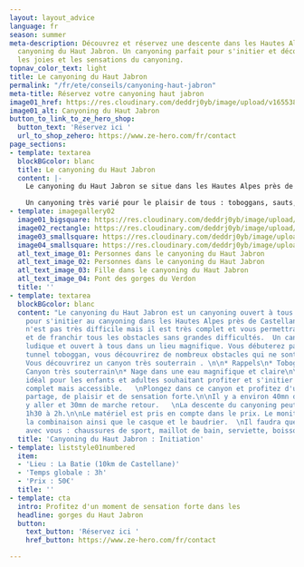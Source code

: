 ```yaml
---
layout: layout_advice
language: fr
season: summer
meta-description: Découvrez et réservez une descente dans les Hautes Alpes dans le
  canyoning du Haut Jabron. Un canyoning parfait pour s'initier et découvrir toutes
  les joies et les sensations du canyoning.
topnav_color_text: light
title: Le canyoning du Haut Jabron
permalink: "/fr/ete/conseils/canyoning-haut-jabron"
meta-title: Réservez votre canyoning haut jabron
image01_href: https://res.cloudinary.com/deddrj0yb/image/upload/v1655386912/website/By%20Ze%20Hero%20Activity/IMG_4222.jpg
image01_alt: Canyoning du Haut Jabron
button_to_link_to_ze_hero_shop:
  button_text: 'Réservez ici '
  url_to_shop_zehero: https://www.ze-hero.com/fr/contact
page_sections:
- template: textarea
  blockBGcolor: blanc
  title: Le canyoning du Haut Jabron
  content: |-
    Le canyoning du Haut Jabron se situe dans les Hautes Alpes près de Castellane. Vous partirez de la commune La Batie pour une descente très ludique et magnifique et souterrain. Vous évoluerez dans les gorges du Jabron.

    Un canyoning très varié pour le plaisir de tous : toboggans, sauts, rappel, nage, passage étroit, eau limpide, tunnel... Le canyoning du Haut Jabron à tous les ingrédients pour un moment de partage, de découverte et de sensation forte dans un lieu exceptionnel.
- template: imagegallery02
  image01_bigsquare: https://res.cloudinary.com/deddrj0yb/image/upload/v1655201053/website/By%20Ze%20Hero%20Activity/IMG_4221.jpg
  image02_rectangle: https://res.cloudinary.com/deddrj0yb/image/upload/v1655386912/website/By%20Ze%20Hero%20Activity/IMG_4222.jpg
  image03_smallsquare: https://res.cloudinary.com/deddrj0yb/image/upload/v1655455633/website/By%20Ze%20Hero%20Activity/IMG_4216.jpg
  image04_smallsquare: https://res.cloudinary.com/deddrj0yb/image/upload/v1655455639/website/By%20Ze%20Hero%20Activity/old-1607124_1920.jpg
  atl_text_image_01: Personnes dans le canyoning du Haut Jabron
  atl_text_image_02: Personnes dans le canyoning du Haut Jabron
  atl_text_image_03: Fille dans le canyoning du Haut Jabron
  atl_text_image_04: Pont des gorges du Verdon
  title: ''
- template: textarea
  blockBGcolor: blanc
  content: "Le canyoning du Haut Jabron est un canyoning ouvert à tous et parfait
    pour s'initier au canyoning dans les Hautes Alpes près de Castellane. Ce canyon
    n'est pas très difficile mais il est très complet et vous permettra d'évoluer
    et de franchir tous les obstacles sans grandes difficultés.  Un canyoning très
    ludique et ouvert à tous dans un lieu magnifique. Vous débuterez par un incroyable
    tunnel toboggan, vous découvrirez de nombreux obstacles qui ne sont pas tous obligatoires.
    Vous découvrirez un canyon très souterrain . \n\n* Rappels\n* Toboggans\n* Saut\n*
    Canyon très souterrain\n* Nage dans une eau magnifique et claire\n\nC'est le canyon
    idéal pour les enfants et adultes souhaitant profiter et s'initier dans un canyoning
    complet mais accessible.   \nPlongez dans ce canyon et profitez d'un moment de
    partage, de plaisir et de sensation forte.\n\nIl y a environ 40mn de marche pour
    y aller et 30mn de marche retour.   \nLa descente du canyoning peut varier de
    1h30 à 2h.\n\nLe matériel est pris en compte dans le prix. Le moniteur vous apportera
    la combinaison ainsi que le casque et le baudrier.  \nIl faudra que vous preniez
    avec vous : chaussures de sport, maillot de bain, serviette, boisson et un en-cas."
  title: 'Canyoning du Haut Jabron : Initiation'
- template: liststyle01numbered
  item:
  - 'Lieu : La Batie (10km de Castellane)'
  - 'Temps globale : 3h'
  - 'Prix : 50€'
  title: ''
- template: cta
  intro: Profitez d'un moment de sensation forte dans les
  headline: gorges du Haut Jabron
  button:
    text_button: 'Réservez ici '
    href_button: https://www.ze-hero.com/fr/contact

---
```

